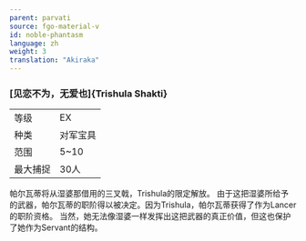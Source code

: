 ```yaml
---
parent: parvati
source: fgo-material-v
id: noble-phantasm
language: zh
weight: 3
translation: "Akiraka"
---
```


### [见恋不为，无爱也]{Trishula Shakti}

<table>
  <tr><td>等级</td><td>EX</td></tr>
  <tr><td>种类</td><td>对军宝具</td></tr>
  <tr><td>范围</td><td>5~10</td></tr>
  <tr><td>最大捕捉</td><td>30人</td></tr>
</table>

帕尔瓦蒂将从湿婆那借用的三叉戟，Trishula的限定解放。
由于这把湿婆所给予的武器，帕尔瓦蒂的职阶得以被决定。因为Trishula，帕尔瓦蒂获得了作为Lancer的职阶资格。
当然，她无法像湿婆一样发挥出这把武器的真正价值，但这也保护了她作为Servant的结构。
